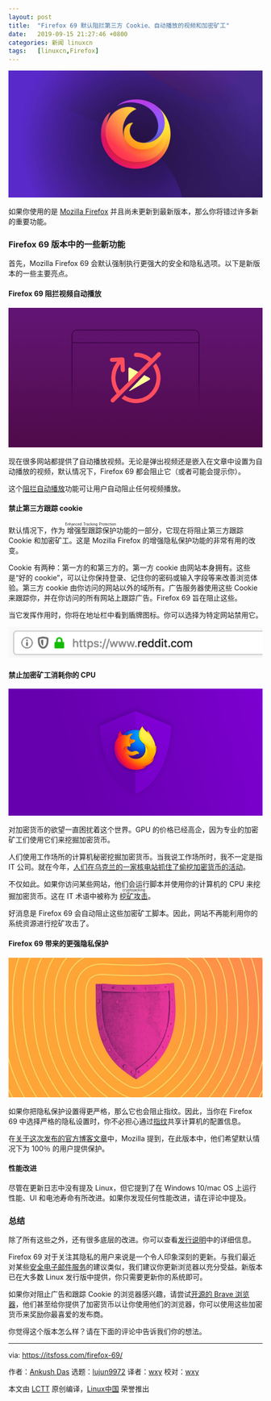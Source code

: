 ```yaml
---
layout: post
title:	"Firefox 69 默认阻拦第三方 Cookie、自动播放的视频和加密矿工"
date:	2019-09-15 21:27:46 +0800 
categories:	新闻 linuxcn 
tags:	[linuxcn,Firefox]
---
```



![](/Asserts/Images/album/201909/15/212659s3p37i4i4qb366tf.jpg)


如果你使用的是 [Mozilla Firefox](https://itsfoss.com/why-firefox/) 并且尚未更新到最新版本，那么你将错过许多新的重要功能。


### Firefox 69 版本中的一些新功能


首先，Mozilla Firefox 69 会默认强制执行更强大的安全和隐私选项。以下是新版本的一些主要亮点。


#### Firefox 69 阻拦视频自动播放


![](/Asserts/Images/album/201909/15/212750mneaie1mi3gzixcj.png)


现在很多网站都提供了自动播放视频。无论是弹出视频还是嵌入在文章中设置为自动播放的视频，默认情况下，Firefox 69 都会阻止它（或者可能会提示你）。


这个[阻拦自动播放](https://support.mozilla.org/en-US/kb/block-autoplay)功能可让用户自动阻止任何视频播放。


#### 禁止第三方跟踪 cookie


默认情况下，作为<ruby> 增强型跟踪保护 <rt>  Enhanced Tracking Protection </rt></ruby>功能的一部分，它现在将阻止第三方跟踪 Cookie 和加密矿工。这是 Mozilla Firefox 的增强隐私保护功能的非常有用的改变。


Cookie 有两种：第一方的和第三方的。第一方 cookie 由网站本身拥有。这些是“好的 cookie”，可以让你保持登录、记住你的密码或输入字段等来改善浏览体验。第三方 cookie 由你访问的网站以外的域所有。广告服务器使用这些 Cookie 来跟踪你，并在你访问的所有网站上跟踪广告。Firefox 69 旨在阻止这些。


当它发挥作用时，你将在地址栏中看到盾牌图标。你可以选择为特定网站禁用它。


![Firefox Blocking Tracking](/Asserts/Images/album/201909/15/212751eunea7jeurton8o1.png)


#### 禁止加密矿工消耗你的 CPU


![](/Asserts/Images/album/201909/15/212755osg2l1dumz22us1s.png)


对加密货币的欲望一直困扰着这个世界。GPU 的价格已经高企，因为专业的加密矿工们使用它们来挖掘加密货币。


人们使用工作场所的计算机秘密挖掘加密货币。当我说工作场所时，我不一定是指 IT 公司。就在今年，[人们在乌克兰的一家核电站抓住了偷挖加密货币的活动](https://thenextweb.com/hardfork/2019/08/22/ukrainian-nuclear-powerplant-mine-cryptocurrency-state-secrets/)。


不仅如此。如果你访问某些网站，他们会运行脚本并使用你的计算机的 CPU 来挖掘加密货币。这在 IT 术语中被称为 <ruby> <a href="https://hackernoon.com/cryptojacking-in-2019-is-not-dead-its-evolving-984b97346d16">  挖矿攻击 </a> <rt>  cryptojacking </rt></ruby>。


好消息是 Firefox 69 会自动阻止这些加密矿工脚本。因此，网站不再能利用你的系统资源进行挖矿攻击了。


#### Firefox 69 带来的更强隐私保护


![](/Asserts/Images/album/201909/15/212800yoa5hfmem1zm8hff.jpg)


如果你把隐私保护设置得更严格，那么它也会阻止指纹。因此，当你在 Firefox 69 中选择严格的隐私设置时，你不必担心通过[指纹](https://clearcode.cc/blog/device-fingerprinting/)共享计算机的配置信息。


在[关于这次发布的官方博客文章](https://blog.mozilla.org/blog/2019/09/03/todays-firefox-blocks-third-party-tracking-cookies-and-cryptomining-by-default/)中，Mozilla 提到，在此版本中，他们希望默认情况下为 100％ 的用户提供保护。


#### 性能改进


尽管在更新日志中没有提及 Linux，但它提到了在 Windows 10/mac OS 上运行性能、UI 和电池寿命有所改进。如果你发现任何性能改进，请在评论中提及。


### 总结


除了所有这些之外，还有很多底层的改进。你可以查看[发行说明](https://www.mozilla.org/en-US/firefox/69.0/releasenotes/)中的详细信息。


Firefox 69 对于关注其隐私的用户来说是一个令人印象深刻的更新。与我们最近对某些[安全电子邮件服务](https://itsfoss.com/secure-private-email-services/)的建议类似，我们建议你更新浏览器以充分受益。新版本已在大多数 Linux 发行版中提供，你只需要更新你的系统即可。


如果你对阻止广告和跟踪 Cookie 的浏览器感兴趣，请尝试[开源的 Brave 浏览器](https://itsfoss.com/brave-web-browser/)，他们甚至给你提供了加密货币以让你使用他们的浏览器，你可以使用这些加密货币来奖励你最喜爱的发布商。


你觉得这个版本怎么样？请在下面的评论中告诉我们你的想法。




---


via: <https://itsfoss.com/firefox-69/>


作者：[Ankush Das](https://itsfoss.com/author/ankush/) 选题：[lujun9972](https://github.com/lujun9972) 译者：[wxy](https://github.com/wxy) 校对：[wxy](https://github.com/wxy)


本文由 [LCTT](https://github.com/LCTT/TranslateProject) 原创编译，[Linux中国](https://linux.cn/) 荣誉推出
